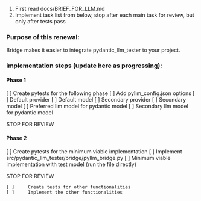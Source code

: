 1) First read
docs/BRIEF_FOR_LLM.md
2) Implement task list from below, stop after each main task for review, but only after tests pass

### Purpose of this renewal:
Bridge makes it easier to integrate pydantic_llm_tester to your project. 

### implementation steps (update here as progressing):

#### Phase 1
[ ]   Create pytests for the following phase
[ ]   Add pyllm_config.json options
    [ ]     Default provider
    [ ]     Default model
    [ ]     Secondary provider
    [ ]     Secondary model
    [ ]     Preferred llm model for pydantic model
    [ ]     Secondary llm model for pydantic model

STOP FOR REVIEW

#### Phase 2
[ ]   Create pytests for the minimum viable implementation
[ ]   Implement src/pydantic_llm_tester/bridge/pyllm_bridge.py
    [ ]     Minimum viable implementation with test model (run the file directly)

STOP FOR REVIEW

    [ ]     Create tests for other functionalities
    [ ]     Implement the other functionalities
